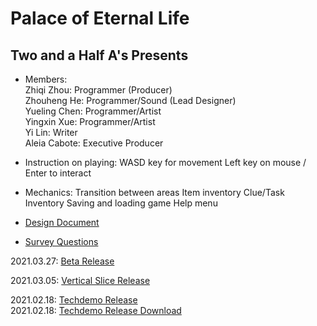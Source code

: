 # Palace of Eternal Life
## Two and a Half A's Presents
* Members:  
  Zhiqi Zhou: Programmer (Producer)  
  Zhouheng He: Programmer/Sound (Lead Designer)  
  Yueling Chen: Programmer/Artist  
  Yingxin Xue: Programmer/Artist  
  Yi Lin: Writer  
  Aleia Cabote: Executive Producer
* Instruction on playing:
  WASD key for movement
  Left key on mouse / Enter to interact
* Mechanics:
  Transition between areas
  Item inventory
  Clue/Task Inventory
  Saving and loading game
  Help menu
  
* [Design Document](https://trello.com/25as/home)
* [Survey Questions](https://forms.gle/99WYjJts3viNwccYA)

  
2021.03.27: [Beta Release](/2.5As_Beta/index.html)  

2021.03.05: [Vertical Slice Release](/2.5As_VS/index.html)  

2021.02.18: [Techdemo Release](/2.5As_Techdemo/index.html)  
2021.02.18: [Techdemo Release Download](2.5As_Techdemo.zip)  

